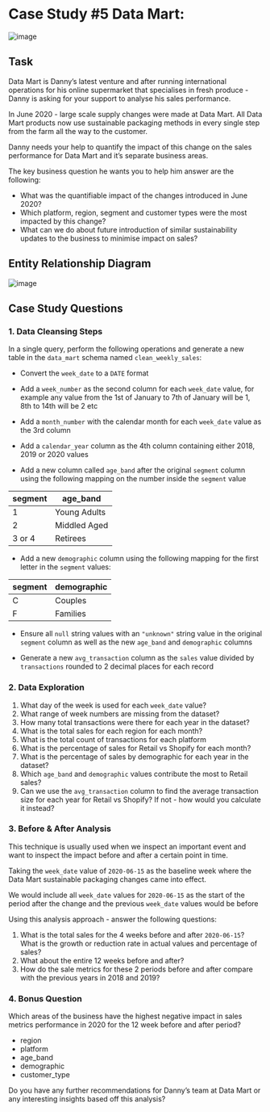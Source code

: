 # Case Study #5 Data Mart:

![image](https://user-images.githubusercontent.com/59825363/196279535-0af81f3b-e8fc-45ac-a67b-f4380bd4fa17.png)

## Task

Data Mart is Danny’s latest venture and after running international operations for his online supermarket that specialises in fresh produce - Danny is asking for your support to analyse his sales performance.

In June 2020 - large scale supply changes were made at Data Mart. All Data Mart products now use sustainable packaging methods in every single step from the farm all the way to the customer.

Danny needs your help to quantify the impact of this change on the sales performance for Data Mart and it’s separate business areas.

The key business question he wants you to help him answer are the following:

- What was the quantifiable impact of the changes introduced in June 2020?
- Which platform, region, segment and customer types were the most impacted by this change?
- What can we do about future introduction of similar sustainability updates to the business to minimise impact on sales?


## Entity Relationship Diagram

![image](https://user-images.githubusercontent.com/59825363/196281958-c4fe3c35-e2bf-4306-a3be-7ce27a031a38.png)

## Case Study Questions

### 1. Data Cleansing Steps

In a single query, perform the following operations and generate a new table in the `data_mart` schema named `clean_weekly_sales`:

-  Convert the `week_date` to a `DATE` format
  
-  Add a `week_number` as the second column for each `week_date` value, for example any value from the 1st of January to 7th of January will be 1, 8th to 14th will be 2 etc

-  Add a `month_number` with the calendar month for each `week_date` value as the 3rd column

-  Add a `calendar_year` column as the 4th column containing either 2018, 2019 or 2020 values

-  Add a new column called `age_band` after the original `segment` column using the following mapping on the number inside the `segment` value

|segment|age_band|  
|------|------|
|1|Young Adults|
|2|Middled Aged|
|3 or 4|Retirees|

-  Add a new `demographic` column using the following mapping for the first letter in the `segment` values:

|segment|demographic|  
|------|------|
|C|Couples|
|F|Families|

-  Ensure all `null` string values with an `"unknown"` string value in the original `segment` column as well as the new `age_band` and `demographic` columns

-  Generate a new `avg_transaction` column as the `sales` value divided by `transactions` rounded to 2 decimal places for each record

### 2. Data Exploration

1.  What day of the week is used for each `week_date` value?
2.  What range of week numbers are missing from the dataset?
3.  How many total transactions were there for each year in the dataset?
4.  What is the total sales for each region for each month?
5.  What is the total count of transactions for each platform
6.  What is the percentage of sales for Retail vs Shopify for each month?
7.  What is the percentage of sales by demographic for each year in the dataset?
8.  Which `age_band` and `demographic` values contribute the most to Retail sales?
9.  Can we use the `avg_transaction` column to find the average transaction size for each year for Retail vs Shopify? If not - how would you calculate it instead?

### 3. Before & After Analysis

This technique is usually used when we inspect an important event and want to inspect the impact before and after a certain point in time.

Taking the `week_date` value of `2020-06-15` as the baseline week where the Data Mart sustainable packaging changes came into effect.

We would include all `week_date` values for `2020-06-15` as the start of the period after the change and the previous `week_date` values would be before

Using this analysis approach - answer the following questions:

1.  What is the total sales for the 4 weeks before and after `2020-06-15`? What is the growth or reduction rate in actual values and percentage of sales?
2.  What about the entire 12 weeks before and after?
3.  How do the sale metrics for these 2 periods before and after compare with the previous years in 2018 and 2019?


### 4. Bonus Question
Which areas of the business have the highest negative impact in sales metrics performance in 2020 for the 12 week before and after period?

-  region
-  platform
-  age_band
-  demographic
-  customer_type
  
Do you have any further recommendations for Danny’s team at Data Mart or any interesting insights based off this analysis?
